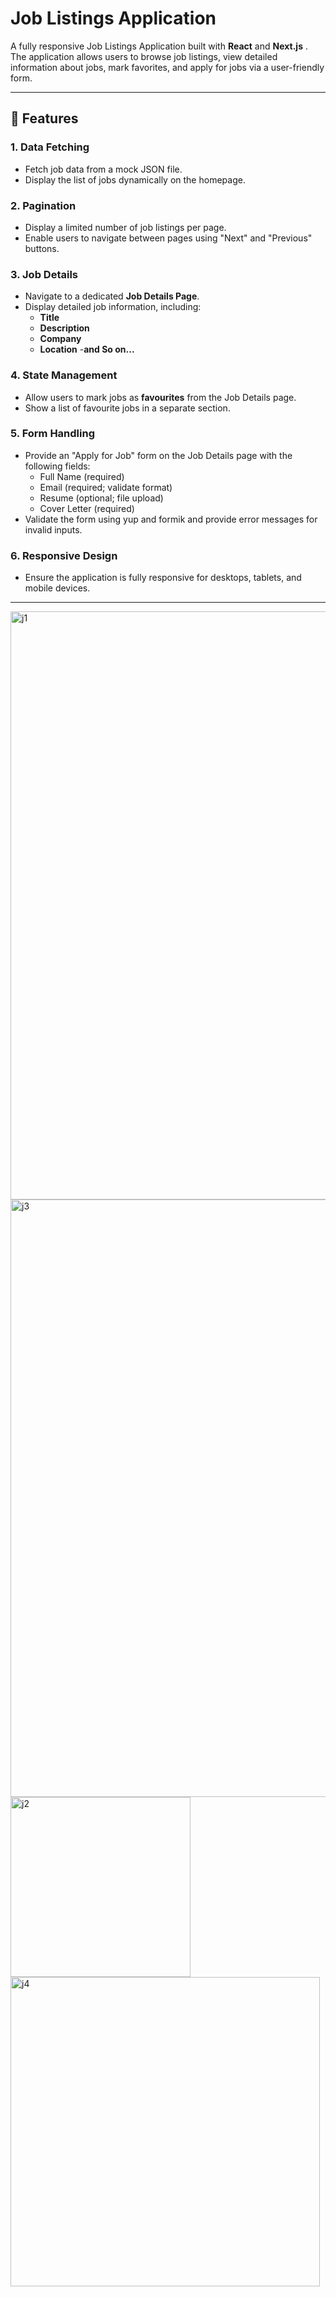 # Job Listings Application

A fully responsive Job Listings Application built with **React** and **Next.js** . The application allows users to browse job listings, view detailed information about jobs, mark favorites, and apply for jobs via a user-friendly form.

---

## 🚀 Features

### **1. Data Fetching**
- Fetch job data from a mock JSON file.
- Display the list of jobs dynamically on the homepage.

### **2. Pagination**
- Display a limited number of job listings per page.
- Enable users to navigate between pages using "Next" and "Previous" buttons.

### **3. Job Details**
- Navigate to a dedicated **Job Details Page**.
- Display detailed job information, including:
  - **Title**
  - **Description**
  - **Company**
  - **Location**
  -**and So on...**

### **4. State Management**
- Allow users to mark jobs as **favourites** from the Job Details page.
- Show a list of favourite jobs in a separate section.

### **5. Form Handling**
- Provide an "Apply for Job" form on the Job Details page with the following fields:
  - Full Name (required)
  - Email (required; validate format)
  - Resume (optional; file upload)
  - Cover Letter (required)
- Validate the form using yup and formik and provide error messages for invalid inputs.

### **6. Responsive Design**
- Ensure the application is fully responsive for desktops, tablets, and mobile devices.

---

<img width="941" alt="j1" src="https://github.com/user-attachments/assets/f57c42b1-476a-4c1a-b868-fa769bc61f4c" />
<img width="956" alt="j3" src="https://github.com/user-attachments/assets/5e760604-9ce0-4540-9de5-88c500019220" />
<img width="288" alt="j2" src="https://github.com/user-attachments/assets/58b41599-b4a4-4695-8bc8-512bbd3bb539" />
<img width="495" alt="j4" src="https://github.com/user-attachments/assets/b9638822-b470-48fe-b134-992b8aae47c8" />
